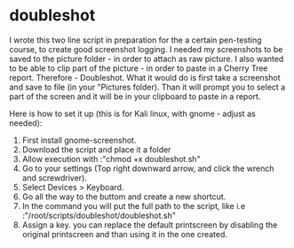 # doubleshot
I wrote this two line script in preparation for the a certain pen-testing course, to create good screenshot logging. 
I needed my screenshots to be saved to the picture folder - in order to attach as raw picture.
I also wanted to be able to clip part of the picture - in order to paste in a Cherry Tree report.
Therefore - Doubleshot.
What it would do is first take a screenshot and save to file (in your "Pictures folder).
Than it will prompt you to select a part of the screen and it will be in your clipboard to paste in a report.


Here is how to set it up (this is for Kali linux, with gnome - adjust as needed):
1. First install gnome-screenshot.
2. Download the script and place it a folder 
3. Allow execution with :"chmod +x doubleshot.sh"
4. Go to your settings (Top right downward arrow, and click the wrench and screwdriver).
5. Select Devices > Keyboard.
6. Go all the way to the buttom and create a new shortcut.
7. In the command you will put the full path to the script, like i.e :"/root/scripts/doubleshot/doubleshot.sh"
8. Assign a key. you can replace the default printscreen by disabling the original printscreen and than using it in the one created.



